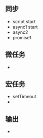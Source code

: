 ## 同步
- script start
- async1 start
- async2
- promise1

## 微任务
- 

## 宏任务
- setTimeout
- 


## 输出
- 
